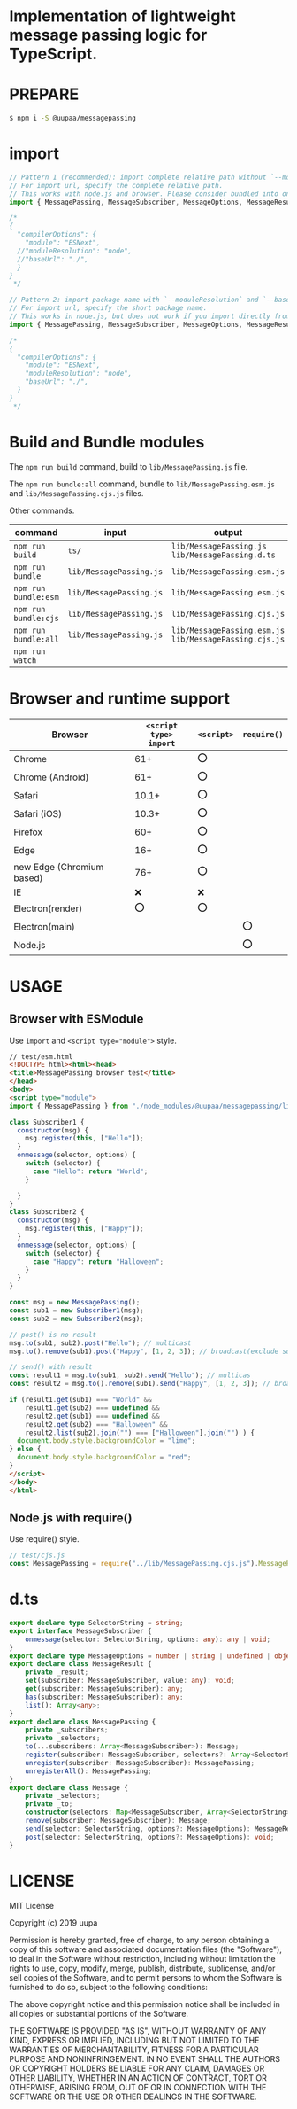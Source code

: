 # Implementation of lightweight message passing logic for TypeScript.

# PREPARE

```sh
$ npm i -S @uupaa/messagepassing
```

# import

```ts
// Pattern 1 (recommended): import complete relative path without `--moduleResolution` and `--baseUrl` compiler options.
// For import url, specify the complete relative path.
// This works with node.js and browser. Please consider bundled into one file.
import { MessagePassing, MessageSubscriber, MessageOptions, MessageResult } from "../node_modules/@uupaa/messagepassing/lib/MessagePassing.esm.js";

/*
{
  "compilerOptions": {
    "module": "ESNext",
  //"moduleResolution": "node",
  //"baseUrl": "./",
  }
}
 */
```

```ts
// Pattern 2: import package name with `--moduleResolution` and `--baseUrl` compiler options.
// For import url, specify the short package name.
// This works in node.js, but does not work if you import directly from the browser.
import { MessagePassing, MessageSubscriber, MessageOptions, MessageResult } from "@uupaa/messagepassing";

/*
{
  "compilerOptions": {
    "module": "ESNext",
    "moduleResolution": "node",
    "baseUrl": "./",
  }
}
 */
```

# Build and Bundle modules

The `npm run build` command, build to `lib/MessagePassing.js` file.

The `npm run bundle:all` command, bundle to `lib/MessagePassing.esm.js` and `lib/MessagePassing.cjs.js` files.

Other commands.

| command              | input         | output      |
|----------------------|---------------|-------------|
| `npm run build`      | `ts/`         | `lib/MessagePassing.js` <br /> `lib/MessagePassing.d.ts` |
| `npm run bundle`     | `lib/MessagePassing.js` | `lib/MessagePassing.esm.js` |
| `npm run bundle:esm` | `lib/MessagePassing.js` | `lib/MessagePassing.esm.js` |
| `npm run bundle:cjs` | `lib/MessagePassing.js` | `lib/MessagePassing.cjs.js` |
| `npm run bundle:all` | `lib/MessagePassing.js` | `lib/MessagePassing.esm.js` <br />`lib/MessagePassing.cjs.js` |
| `npm run watch`      |  |  |

# Browser and runtime support

| Browser                   | `<script type>`<br/>`import` | `<script>` | `require()` |
|---------------------------|----------|----------------|---------------|
| Chrome                    | 61+   | :o: |     |
| Chrome (Android)          | 61+   | :o: |     |
| Safari                    | 10.1+ | :o: |     |
| Safari (iOS)              | 10.3+ | :o: |     |
| Firefox                   | 60+   | :o: |     |
| Edge                      | 16+   | :o: |     |
| new Edge (Chromium based) | 76+   | :o: |     |
| IE                        | :x:   | :x: |     |
| Electron(render)          | :o:   | :o: |     |
| Electron(main)            |       |     | :o: |
| Node.js                   |       |     | :o: |

# USAGE

## Browser with ESModule

Use `import` and `<script type="module">` style.

```html
// test/esm.html
<!DOCTYPE html><html><head> 
<title>MessagePassing browser test</title> 
</head> 
<body>
<script type="module">
import { MessagePassing } from "./node_modules/@uupaa/messagepassing/lib/MessagePassing.esm.js";

class Subscriber1 {
  constructor(msg) {
    msg.register(this, ["Hello"]);
  }
  onmessage(selector, options) {
    switch (selector) {
      case "Hello": return "World";
    }

  }
}
class Subscriber2 {
  constructor(msg) {
    msg.register(this, ["Happy"]);
  }
  onmessage(selector, options) {
    switch (selector) {
      case "Happy": return "Halloween";
    }
  }
}

const msg = new MessagePassing();
const sub1 = new Subscriber1(msg);
const sub2 = new Subscriber2(msg);

// post() is no result
msg.to(sub1, sub2).post("Hello"); // multicast
msg.to().remove(sub1).post("Happy", [1, 2, 3]); // broadcast(exclude sub1)

// send() with result
const result1 = msg.to(sub1, sub2).send("Hello"); // multicas
const result2 = msg.to().remove(sub1).send("Happy", [1, 2, 3]); // broadcast(exclude sub1)

if (result1.get(sub1) === "World" &&
    result1.get(sub2) === undefined &&
    result2.get(sub1) === undefined &&
    result2.get(sub2) === "Halloween" &&
    result2.list(sub2).join("") === ["Halloween"].join("") ) {
  document.body.style.backgroundColor = "lime";
} else {
  document.body.style.backgroundColor = "red";
}
</script> 
</body> 
</html> 
```

## Node.js with require()

Use require() style.

```js
// test/cjs.js
const MessagePassing = require("../lib/MessagePassing.cjs.js").MessagePassing;
```

# d.ts

```ts
export declare type SelectorString = string;
export interface MessageSubscriber {
    onmessage(selector: SelectorString, options: any): any | void;
}
export declare type MessageOptions = number | string | undefined | object | Array<number> | Array<string>;
export declare class MessageResult {
    private _result;
    set(subscriber: MessageSubscriber, value: any): void;
    get(subscriber: MessageSubscriber): any;
    has(subscriber: MessageSubscriber): any;
    list(): Array<any>;
}
export declare class MessagePassing {
    private _subscribers;
    private _selectors;
    to(...subscribers: Array<MessageSubscriber>): Message;
    register(subscriber: MessageSubscriber, selectors?: Array<SelectorString>): MessagePassing;
    unregister(subscriber: MessageSubscriber): MessagePassing;
    unregisterAll(): MessagePassing;
}
export declare class Message {
    private _selectors;
    private _to;
    constructor(selectors: Map<MessageSubscriber, Array<SelectorString>>, to: Set<MessageSubscriber>);
    remove(subscriber: MessageSubscriber): Message;
    send(selector: SelectorString, options?: MessageOptions): MessageResult;
    post(selector: SelectorString, options?: MessageOptions): void;
}
```

# LICENSE

MIT License

Copyright (c) 2019 uupa

Permission is hereby granted, free of charge, to any person obtaining a copy
of this software and associated documentation files (the "Software"), to deal
in the Software without restriction, including without limitation the rights
to use, copy, modify, merge, publish, distribute, sublicense, and/or sell
copies of the Software, and to permit persons to whom the Software is
furnished to do so, subject to the following conditions:

The above copyright notice and this permission notice shall be included in all
copies or substantial portions of the Software.

THE SOFTWARE IS PROVIDED "AS IS", WITHOUT WARRANTY OF ANY KIND, EXPRESS OR
IMPLIED, INCLUDING BUT NOT LIMITED TO THE WARRANTIES OF MERCHANTABILITY,
FITNESS FOR A PARTICULAR PURPOSE AND NONINFRINGEMENT. IN NO EVENT SHALL THE
AUTHORS OR COPYRIGHT HOLDERS BE LIABLE FOR ANY CLAIM, DAMAGES OR OTHER
LIABILITY, WHETHER IN AN ACTION OF CONTRACT, TORT OR OTHERWISE, ARISING FROM,
OUT OF OR IN CONNECTION WITH THE SOFTWARE OR THE USE OR OTHER DEALINGS IN THE
SOFTWARE.

